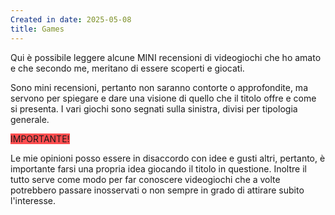 ```yaml
---
Created in date: 2025-05-08
title: Games
---
```

Qui è possibile leggere alcune MINI recensioni di videogiochi che ho amato e che secondo me, meritano di essere scoperti e giocati.

Sono mini recensioni, pertanto non saranno contorte o approfondite, ma servono per spiegare e dare una visione di quello che il titolo offre e come si presenta.
I vari giochi sono segnati sulla sinistra, divisi per tipologia generale.

<span style="background:#ff4d4f">IMPORTANTE!</span>

Le mie opinioni posso essere in disaccordo con idee e gusti altri, pertanto, è importante farsi una propria idea giocando il titolo in questione. Inoltre il tutto serve come modo per far conoscere videogiochi che a volte potrebbero passare inosservati o non sempre in grado di attirare subito l'interesse. 
